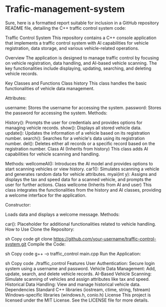 # Trafic-management-system

Sure, here is a formatted report suitable for inclusion in a GitHub repository README file, detailing the C++ traffic control system code:

Traffic Control System
This repository contains a C++ console application that implements a traffic control system with AI capabilities for vehicle registration, data storage, and various vehicle-related operations.

Overview
The application is designed to manage traffic control by focusing on vehicle registration, data handling, and AI-based vehicle scanning. The key functionalities include displaying, updating, searching, and deleting vehicle records.

Key Classes and Functions
Class history
This class handles the basic functionalities of vehicle data management.

Attributes:

username: Stores the username for accessing the system.
password: Stores the password for accessing the system.
Methods:

History(): Prompts the user for credentials and provides options for managing vehicle records.
show(): Displays all stored vehicle data.
update(): Updates the information of a vehicle based on its registration number.
search(): Searches for a vehicle's data using its registration number.
del(): Deletes either all records or a specific record based on the registration number.
Class AI (Inherits from history)
This class adds AI capabilities for vehicle scanning and handling.

Methods:
wellcomeAI(): Introduces the AI model and provides options to start scanning vehicles or view history.
car1(): Simulates scanning a vehicle and generates random data for vehicle attributes.
myai(int y): Assigns and displays the tax and speed data for a scanned vehicle, and prompts the user for further actions.
Class wellcome (Inherits from AI and user)
This class integrates the functionalities from the history and AI classes, providing a welcome interface for the application.

Constructor:

Loads data and displays a welcome message.
Methods:

car(): Placeholder for additional functionalities related to vehicle handling.
How to Use
Clone the Repository:

sh
Copy code
git clone https://github.com/your-username/traffic-control-system.git
Compile the Code:

sh
Copy code
g++ -o traffic_control main.cpp
Run the Application:

sh
Copy code
./traffic_control
Features
User Authentication: Secure login system using a username and password.
Vehicle Data Management: Add, update, search, and delete vehicle records.
AI-Based Vehicle Scanning: Simulate scanning of vehicles and assign attributes like tax and speed.
Historical Data Handling: View and manage historical vehicle data.
Dependencies
Standard C++ libraries (iostream, ctime, string, fstream)
Windows-specific libraries (windows.h, conio.h)
License
This project is licensed under the MIT License. See the LICENSE file for more details.
